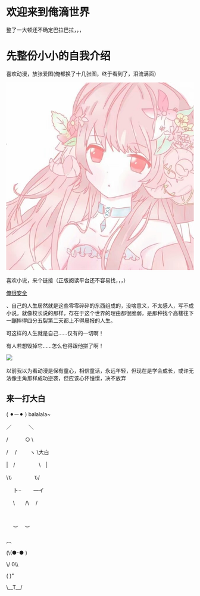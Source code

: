 <!DOCTYPE html>
<html lang="zh-cn">
  <head>
	<meta charset="utf-8"/>
	<title>小小的世界</title>
	<style>
		body{
			background-image: url("1.jpg");
			background-repeat: repeat;no-repeat;
			background-position: left top;
			background-attachment: fixed;
		}
	</style>
</head>
<body>
<h1>欢迎来到俺滴世界</h1>
<p>整了一大顿还不确定巴拉巴拉，，，</p>
<h1>先整份小小的自我介绍</h1>
<p>喜欢动漫，放张爱图(俺都换了十几张图，终于看到了，泪流满面）</p>
<img src="123.jpg.jpeg">
<p>喜欢小说，来个链接（正版阅读平台还不容易找，，，）</p>
<a href="https://ubook.reader.qq.com/intro.html?bid=933335&amp;b_f=231004">俺很安全</a>
<p>、自己的人生居然就是这些零零碎碎的东西组成的，没啥意义，不太感人，写不成小说。就像校长说的那样，存在于这个世界的理由都很脆弱，是那种找个高楼往下一蹦摔得四分五裂第二天都上不得晨报的人生。</p>
<p>可这样的人生就是自己……仅有的一切啊！</p>
<p>有人若想毁掉它……怎么也得跟他拼了啊！</p>
<img src="lz.jpg">
<p>以前我以为看动漫是保有童心，相信童话，永远年轻，但现在是学会成长，或许无法像主角那样成功逆袭，但应该心怀憧憬，决不放弃</p>
<h2>来一打大白</h2>
<p>                 </p>
<p>    ( ⚫︎ー⚫︎  ) balalala~</p>
<p>    ／　　　   ＼</p>
<p>  /　　　  ○  \    </p>
<p> /　 /  　　   ヽ  \大白</p>
<p> |　/　 　　　  \　|</p>
<p>  \Ԏ　　　　     Ԏ/</p>
<p>　 卜−　　    ―イ     </p>
<p>　  \　　/\　 /  </p>
　<p>　 ︶　   ︶  </p>
<p>     ︵       </p>
<p> (\(●-● )     </p>
<p>  \/   0\\    </p>
<p>  (       )"  </p>
<p>   \__T__/    </p>
</body>
</html>

